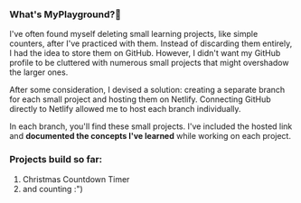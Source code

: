 ### What's MyPlayground?🖤
I've often found myself deleting small learning projects, like simple counters, after I've practiced with them. Instead of discarding them entirely, I had the idea to store them on GitHub. However, I didn't want my GitHub profile to be cluttered with numerous small projects that might overshadow the larger ones.

After some consideration, I devised a solution: creating a separate branch for each small project and hosting them on Netlify. Connecting GitHub directly to Netlify allowed me to host each branch individually.

In each branch, you'll find these small projects. I've included the hosted link and <b>documented the concepts I've learned</b> while working on each project.

### Projects build so far:
1. Christmas Countdown Timer
2. and counting :")

